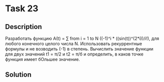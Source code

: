# Task 23

## Description

Разработать функцию А(t) = ∑ from i = 1 to N ((-1)^i \* ((sin(t))^(2\*i))/i!), для любого конечного целого числа N. Использовать рекуррентные формулы и не возводить (-1) в степень. Вычислить значение функции для двух значений t1 = π/2 и t2 = π/б и определить, в каков точке функция имеет бОльшее значение.

## Solution

```C++

```

